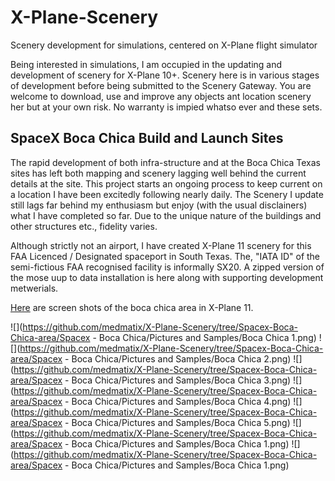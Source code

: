 # X-Plane-Scenery
Scenery development for simulations, centered on X-Plane flight simulator
 
Being interested in simulations, I am occupied in the updating and development of scenery for X-Plane 10+. Scenery here is in various stages of development before being submitted to the Scenery Gateway. You are welcome to download, use and improve any objects ant location scenery her but at your own risk. No warranty is impied whatso ever and these sets.

## SpaceX Boca Chica Build and Launch Sites
The rapid development of both infra-structure and at the Boca Chica Texas sites has left both mapping and scenery lagging well behind the current details at the site. This project starts an ongoing process to keep current on a location I have been excitedly following nearly daily. The Scenery I update still lags far behind my enthusiasm but enjoy (with the usual disclainers) what I have completed so far. Due to the unique nature of the buildings and other structures etc., fidelity varies.

Although strictly not an airport, I have created X-Plane 11 scenery for this FAA Licenced / Designated spaceport in South Texas. The, "IATA ID" of the semi-fictious FAA recognised  facility is informally SX20. A zipped version of the mose uup to data installation is here along with supporting development metwerials.

[Here](https://github.com/medmatix/X-Plane-Scenery/blob/Spacex-Boca-Chica-area/Spacex%20-%20Boca%20Chica/Pictures%20and%20Samples/Spacex%20X-Plane%20Boca%20Chica%20Scenery.pdf) are screen shots of the boca chica area in X-Plane 11.

![](https://github.com/medmatix/X-Plane-Scenery/tree/Spacex-Boca-Chica-area/Spacex - Boca Chica/Pictures and Samples/Boca Chica 1.png)
![](https://github.com/medmatix/X-Plane-Scenery/tree/Spacex-Boca-Chica-area/Spacex - Boca Chica/Pictures and Samples/Boca Chica 2.png)
![](https://github.com/medmatix/X-Plane-Scenery/tree/Spacex-Boca-Chica-area/Spacex - Boca Chica/Pictures and Samples/Boca Chica 3.png)
![](https://github.com/medmatix/X-Plane-Scenery/tree/Spacex-Boca-Chica-area/Spacex - Boca Chica/Pictures and Samples/Boca Chica 4.png)
![](https://github.com/medmatix/X-Plane-Scenery/tree/Spacex-Boca-Chica-area/Spacex - Boca Chica/Pictures and Samples/Boca Chica 5.png)
![](https://github.com/medmatix/X-Plane-Scenery/tree/Spacex-Boca-Chica-area/Spacex - Boca Chica/Pictures and Samples/Boca Chica 1.png)
![](https://github.com/medmatix/X-Plane-Scenery/tree/Spacex-Boca-Chica-area/Spacex - Boca Chica/Pictures and Samples/Boca Chica 1.png)

